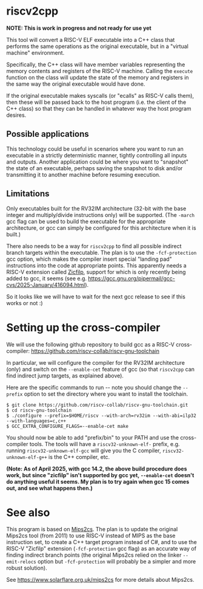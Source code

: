 # riscv2cpp

**NOTE: This is work in progress and not ready for use yet**

This tool will convert a RISC-V ELF executable into a C++ class that
performs the same operations as the original executable, but in a
"virtual machine" environment.

Specifically, the C++ class will have member variables representing
the memory contents and registers of the RISC-V machine. Calling the
`execute` function on the class will update the state of the memory
and registers in the same way the original executable would have done.

If the original executable makes syscalls (or "ecalls" as RISC-V calls
them), then these will be passed back to the host program (i.e. the
client of the C++ class) so that they can be handled in whatever way
the host program desires.

## Possible applications

This technology could be useful in scenarios where you want to run an
executable in a strictly deterministic manner, tightly controlling all
inputs and outputs. Another application could be where you want to
"snapshot" the state of an executable, perhaps saving the snapshot to
disk and/or transmitting it to another machine before resuming
execution.

## Limitations

Only executables built for the RV32IM architecture (32-bit with the
base integer and multiply/divide instructions only) will be supported.
(The `-march` gcc flag can be used to build the executable for the
appropriate architecture, or gcc can simply be configured for this
architecture when it is built.)

There also needs to be a way for `riscv2cpp` to find all possible
indirect branch targets within the executable. The plan is to use the
`-fcf-protection` gcc option, which makes the compiler insert special
"landing pad" instructions into the code at appropriate points. This
apparently needs a RISC-V extension called
[Zicfilp](https://github.com/riscv/riscv-cfi/blob/main/src/cfi_forward.adoc),
support for which is only recently being added to gcc, it seems (see
e.g. https://gcc.gnu.org/pipermail/gcc-cvs/2025-January/416094.html).

So it looks like we will have to wait for the next gcc release to see
if this works or not :)


# Setting up the cross-compiler

We will use the following github repository to build gcc as a RISC-V
cross-compiler: https://github.com/riscv-collab/riscv-gnu-toolchain

In particular, we will configure the compiler for the RV32IM
architecture (only) and switch on the `--enable-cet` feature of gcc
(so that `riscv2cpp` can find indirect jump targets, as explained
above).

Here are the specific commands to run -- note you should change the
`--prefix` option to set the directory where you want to install the
toolchain.

```
$ git clone https://github.com/riscv-collab/riscv-gnu-toolchain.git
$ cd riscv-gnu-toolchain
$ ./configure --prefix=$HOME/riscv --with-arch=rv32im --with-abi=ilp32 --with-languages=c,c++
$ GCC_EXTRA_CONFIGURE_FLAGS=--enable-cet make
```

You should now be able to add "prefix/bin" to your PATH and use the
cross-compiler tools. The tools will have a `riscv32-unknown-elf-`
prefix, e.g. running `riscv32-unknown-elf-gcc` will give you the C
compiler, `riscv32-unknown-elf-g++` is the C++ compiler, etc.

__(Note: As of April 2025, with gcc 14.2, the above build procedure
does work, but since "zicfilp" isn't supported by gcc yet,
`--enable-cet` doesn't do anything useful it seems. My plan is to try
again when gcc 15 comes out, and see what happens then.)__


# See also

This program is based on
[Mips2cs](https://github.com/sdthompson1/mips2cs). The plan is to
update the original Mips2cs tool (from 2011) to use RISC-V instead of
MIPS as the base instruction set, to create a C++ target program
instead of C#, and to use the RISC-V "Zicfilp" extension
(`-fcf-protection` gcc flag) as an accurate way of finding indirect
branch points (the original Mips2cs relied on the linker
`--emit-relocs` option but `-fcf-protection` will probably be a
simpler and more robust solution).

See https://www.solarflare.org.uk/mips2cs for more details about
Mips2cs.
